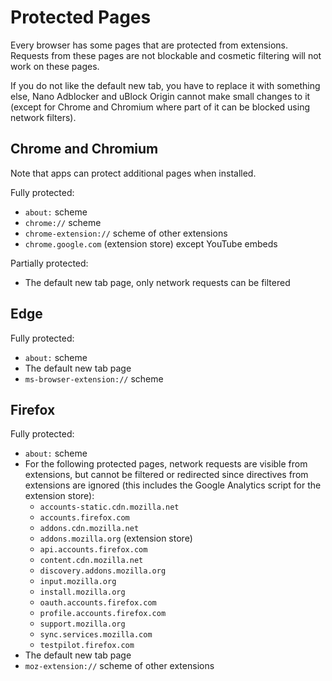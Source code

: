 # Protected Pages

Every browser has some pages that are protected from extensions. Requests from
these pages are not blockable and cosmetic filtering will not work on these
pages.

If you do not like the default new tab, you have to replace it with something
else, Nano Adblocker and uBlock Origin cannot make small changes to it (except
for Chrome and Chromium where part of it can be blocked using network filters).

## Chrome and Chromium

Note that apps can protect additional pages when installed.

Fully protected:
* `about:` scheme
* `chrome://` scheme
* `chrome-extension://` scheme of other extensions
* `chrome.google.com` (extension store) except YouTube embeds

Partially protected:
* The default new tab page, only network requests can be filtered

## Edge

Fully protected:
* `about:` scheme
* The default new tab page
* `ms-browser-extension://` scheme

## Firefox

Fully protected:
* `about:` scheme
* For the following protected pages, network requests are visible from
  extensions, but cannot be filtered or redirected since directives from
  extensions are ignored (this includes the Google Analytics script for the
  extension store):
  * `accounts-static.cdn.mozilla.net`
  * `accounts.firefox.com`
  * `addons.cdn.mozilla.net`
  * `addons.mozilla.org` (extension store)
  * `api.accounts.firefox.com`
  * `content.cdn.mozilla.net`
  * `discovery.addons.mozilla.org`
  * `input.mozilla.org`
  * `install.mozilla.org`
  * `oauth.accounts.firefox.com`
  * `profile.accounts.firefox.com`
  * `support.mozilla.org`
  * `sync.services.mozilla.com`
  * `testpilot.firefox.com`
* The default new tab page
* `moz-extension://` scheme of other extensions
